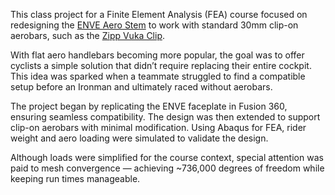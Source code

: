 This class project for a Finite Element Analysis (FEA) course focused on redesigning the [ENVE Aero Stem](https://enve.com/products/aero-stem?variant=45111154376988) to work with standard 30mm clip-on aerobars, such as the [Zipp Vuka Clip](https://www.sram.com/en/zipp/models/hb-vkal-clpe-a1).

With flat aero handlebars becoming more popular, the goal was to offer cyclists a simple solution that didn’t require replacing their entire cockpit. This idea was sparked when a teammate struggled to find a compatible setup before an Ironman and ultimately raced without aerobars.

The project began by replicating the ENVE faceplate in Fusion 360, ensuring seamless compatibility. The design was then extended to support clip-on aerobars with minimal modification. Using Abaqus for FEA, rider weight and aero loading were simulated to validate the design.

Although loads were simplified for the course context, special attention was paid to mesh convergence — achieving ~736,000 degrees of freedom while keeping run times manageable.
